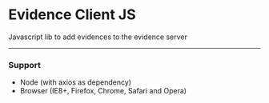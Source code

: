 # Evidence Client JS

Javascript lib to add evidences to the evidence server

-------
### Support

- Node (with axios as dependency)
- Browser (IE8+, Firefox, Chrome, Safari and Opera)
